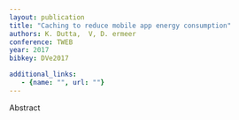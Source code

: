 ```yaml
---
layout: publication
title: "Caching to reduce mobile app energy consumption"
authors: K. Dutta,  V, D. ermeer
conference: TWEB
year: 2017
bibkey: DVe2017

additional_links:
   - {name: "", url: ""}
---
```

Abstract
